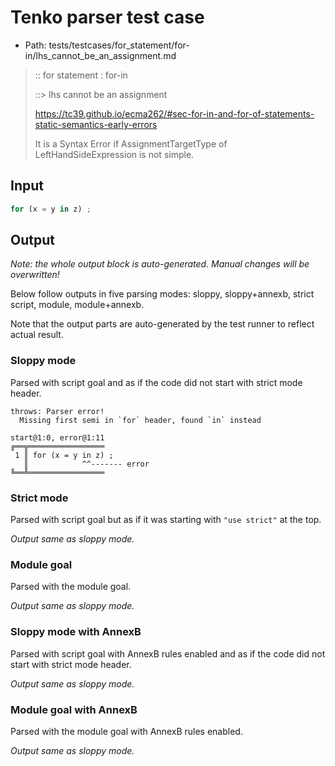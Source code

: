 # Tenko parser test case

- Path: tests/testcases/for_statement/for-in/lhs_cannot_be_an_assignment.md

> :: for statement : for-in
>
> ::> lhs cannot be an assignment
>
> https://tc39.github.io/ecma262/#sec-for-in-and-for-of-statements-static-semantics-early-errors
>
> It is a Syntax Error if AssignmentTargetType of LeftHandSideExpression is not simple.

## Input

`````js
for (x = y in z) ;
`````

## Output

_Note: the whole output block is auto-generated. Manual changes will be overwritten!_

Below follow outputs in five parsing modes: sloppy, sloppy+annexb, strict script, module, module+annexb.

Note that the output parts are auto-generated by the test runner to reflect actual result.

### Sloppy mode

Parsed with script goal and as if the code did not start with strict mode header.

`````
throws: Parser error!
  Missing first semi in `for` header, found `in` instead

start@1:0, error@1:11
╔══╦═════════════════
 1 ║ for (x = y in z) ;
   ║            ^^------- error
╚══╩═════════════════

`````

### Strict mode

Parsed with script goal but as if it was starting with `"use strict"` at the top.

_Output same as sloppy mode._

### Module goal

Parsed with the module goal.

_Output same as sloppy mode._

### Sloppy mode with AnnexB

Parsed with script goal with AnnexB rules enabled and as if the code did not start with strict mode header.

_Output same as sloppy mode._

### Module goal with AnnexB

Parsed with the module goal with AnnexB rules enabled.

_Output same as sloppy mode._

